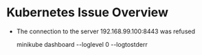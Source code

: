 # Kubernetes Issue Overview

* The connection to the server 192.168.99.100:8443 was refused
  
  minikube dashboard --loglevel 0 --logtostderr